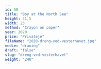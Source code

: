 ```yaml
---
id: 50
title: "Boy at the North Sea"
height: 31,5
width: 23
method: "Crayon on paper"
year: 2020
price: "Privateje"
fileName: "2020-dreng-ved-vesterhavet.jpg"
medie: "drawing"
draft: "false"
slug: "dreng-ved-vesterhavet"
weight: "240"
---
```

